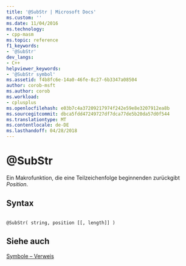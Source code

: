 ```yaml
---
title: '@SubStr | Microsoft Docs'
ms.custom: ''
ms.date: 11/04/2016
ms.technology:
- cpp-masm
ms.topic: reference
f1_keywords:
- '@SubStr'
dev_langs:
- C++
helpviewer_keywords:
- '@SubStr symbol'
ms.assetid: f4b8fc6e-14a0-46fe-8c27-6b3347a08504
author: corob-msft
ms.author: corob
ms.workload:
- cplusplus
ms.openlocfilehash: e03b7c4a37209217974f242e59e8e3207912ea8b
ms.sourcegitcommit: dbca5fdd47249727df7dca77de5b20da57d0f544
ms.translationtype: MT
ms.contentlocale: de-DE
ms.lasthandoff: 04/28/2018
---
```

# <a name="substr"></a>@SubStr
Ein Makrofunktion, die eine Teilzeichenfolge beginnenden zurückgibt *Position*.  
  
## <a name="syntax"></a>Syntax  
  
```  
  
@SubStr( string, position [[, length]] )  
```  
  
## <a name="see-also"></a>Siehe auch  
 [Symbole – Verweis](../../assembler/masm/symbols-reference.md)